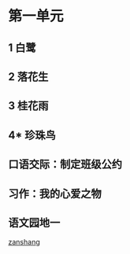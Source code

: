 # 第一单元

<Ebook grade="xxyw5a" :pages="1" :paged="1" ></Ebook> 


## 1 白鹭

<Ebook grade="xxyw5a" :pages="2" :paged="3" ></Ebook> 


## 2 落花生

<Ebook grade="xxyw5a" :pages="4" :paged="5" ></Ebook> 


## 3 桂花雨

<Ebook grade="xxyw5a" :pages="6" :paged="8" ></Ebook> 


## 4* 珍珠鸟

<Ebook grade="xxyw5a" :pages="9" :paged="10" ></Ebook> 


## 口语交际：制定班级公约

<Ebook grade="xxyw5a" :pages="11" :paged="11" ></Ebook> 


## 习作：我的心爱之物

<Ebook grade="xxyw5a" :pages="12" :paged="12" ></Ebook> 

## 语文园地一

<Ebook grade="xxyw5a" :pages="13" :paged="14" ></Ebook> 

[zanshang](../res/zanshang.md ':include')